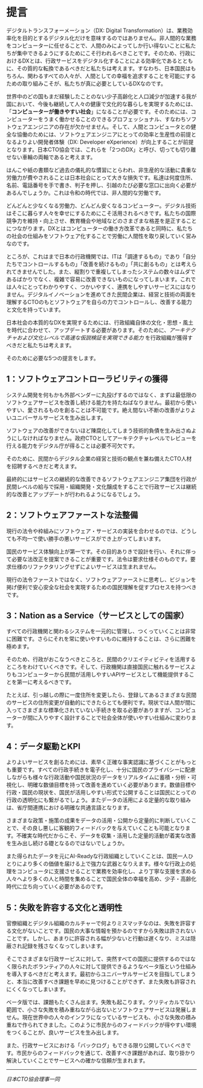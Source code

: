 

# 提言

デジタルトランスフォーメーション（DX: Digital Transformation）は、業務効率化を目的とするデジタル化だけを意味するのではありません。非人間的な業務をコンピューターに任せることで、人間のみによってしか行い得ないことに私たちが集中できるようにするためにこそ行われるべきことです。そのため、行政におけるDXとは、行政サービスをデジタル化することによる効率化であるとともに、その質的な転換であるべきだと私たちは考えます。すなわち、日本国民はもちろん、関わるすべての人々が、人間としての幸福を追求することを可能にするための取り組みこそが、私たちが真に必要としているDXなのです。

世界中のどの国もまだ経験したことのない少子高齢化と人口減少が加速する我が国において、今後も継続して人々の健康で文化的な暮らしを実現するためには、「**コンピューターが働きやすい社会**」になることが必要です。そのためには、コンピューターをうまく働かせることのできるプロフェッショナル、すなわちソフトウェアエンジニアの存在が欠かせません。そして、人間とコンピュータとの健全な協働のためには、ソフトウェアエンジニアにとっての効率と生産性の前提となるよりよい開発者体験（DX: Developer eXperience）が向上することが前提となります。日本CTO協会では、これらを「2つのDX」と呼び、切っても切り離せない車輪の両軸であると考えます。

はんこや紙の書類など過去の儀礼的な慣習にとらわれ、非生産的な活動に貴重な労働力が費やされることは日本社会にとって大きな損失です。私達は何度住所、名前、電話番号を手で書き、判子を押し、引越のたび必要な窓口に出向く必要があるんでしょうか。これは令和の時代では、非人間的な労働です。

どんどんと少なくなる労働力、どんどん安くなるコンピューター。デジタル技術はそこに暮らす人々を幸せにするためにこそ活用されるべきです。私たちの国際競争力を維持・向上させ、教育機会や地域などのさまざまな格差を是正することにつながります。DXとはコンピューターの働き方改革であると同時に、私たちの社会の仕組みをソフトウェア化することで労働に人間性を取り戻していく営みなのです。

ところが、これはまで日本の行政機関では、ITは「調達するもの」であり「自分たちでコントロールするもの」「改善を続けるもの」「共に創るもの」とは考えられてきませんでした。また、縦割りで重複してしまったシステムの数々はムダであるばかりでなく、複雑で容易に改善できないものになってしまいます。これでは人々にとってわかりやすく、つかいやすく、連携をしやすいサービスにはなりません。デジタルイノベーションを進めてきた民間企業は、経営と技術の両面を理解するCTOのもとソフトウェアを自らの力でコントロールし、改善する能力と文化を持っています。

日本社会の本質的なDXを実現するためには、行政組織自体の文化・思想・風土を時代に合わせて、アップデートする必要があります。そのために、*アーキテクチャおよび文化レベルで高速な仮説検証を実現できる能力* を行政組織が獲得すべきだと私たちは考えます。

そのために必要な5つの提言をします。

## 1：ソフトウェアコントローラビリティの獲得
システム開発を何もかも外部ベンダーに丸投げするのではなく、まずは最低限のソフトウェアサービスを改善し続ける能力を持たねばなりません。最初から使いやすい、愛されるものを創ることは不可能です。絶え間ない不断の改善がよりよいユニバーサルサービスを生み出します。

ソフトウェアの改善ができないほど陳腐化してしまう技術的負債を生み出さぬようにしなければなりません。政府CTOとしてアーキテクチャレベルでレビューを行える能力をデジタル庁が得ることは必要不可欠です。

そのために、民間からデジタル企業の経営と技術の観点を兼ね備えたCTO人材を招聘するべきだと考えます。

最終的にはサービスの継続的な改善できるソフトウェアエンジニア集団を行政が民間レベルの給与で採用・組織開発・文化醸成をすることで行政サービスは継続的な改善とアップデートが行われるようになるでしょう。

## 2：ソフトウェアファーストな法整備
現行の法令や枠組みにソフトウェア・サービスの実装を合わせるのでは、どうしても不均一で使い勝手の悪いサービスができ上がってしまいます。

国民のサービス体験向上が第一です。その目的ありきで設計を行い、それに伴って必要な法改正を提案できることが重要です。法令は要求仕様そのものです。要求仕様のリファクタリングせずによいサービスは生まれません。

現行の法令ファーストではなく、ソフトウェアファーストに思考し、ビジョンを掲げ便利で安心安全な社会を実現するための国民理解を促すプロセスを持つべきです。

## 3：Nation as a Service（サービスとしての国家）
すべての行政機関と関わるシステムを一元的に管理し、つくっていくことは非常に困難です。さらにそれを常に使いやすいものに維持することは、さらに困難を極めます。

そのため、行政がおこなうべきところと、民間のクリエイティビティを活用するところをわけていくべきです。そして、行政機関は直接国民に触れるサービスよりもコンピューターから民間が活用しやすいAPIサービスとして機能提供することを第一に考えるべきです。

たとえば、引っ越しの際に一度住所を変更したら、登録してあるさまざまな民間のサービスの住所変更が自動的にできたらとても便利です。現状では人間が間に入ってさまざまな標準化されていない手続きを取る必要がありますが、コンピューターが間に入りやすく設計することで社会全体が使いやすい仕組みに変わります。



## 4：データ駆動とKPI
よりよいサービスを創るためには、素早く正確な事実認識に基づくことがもっとも重要です。すべての行政手続きを電子化し、十分に国民のプライバシーに配慮しながらも様々な行政活動や国民状況のデータをリアルタイムに蓄積・分析・可視化し、明確な数値目標を持って改善を進めていく必要があります。数値目標や行政・国民の現状を、国民が活用しやすい形式で公開することは国民にとっての行政の透明化にも繋がるでしょう。またデータの活用による定量的な取り組みは、省庁間連携における明確な共通言語となります。

さまざまな政策・施策の成果をデータの活用・公開から定量的に判断していくことで、その良し悪しに客観的フィードバックを与えていくことも可能となります。不確実な時代だからこそ、データを収集・活用した定量的活動が着実な改善を生み出し続ける礎となるのではないでしょうか。

また得られたデータを元にAI-Readyな行政組織としていくことは、国民一人ひとりにより多くの価値を届ける上で強力な武器となりえます。様々な行政上の処理をコンピュータに支援させることで業務を効率化し、より丁寧な支援を求める人々へより多くの人と時間を集めることで国民全体の幸福を高め、少子・高齢化時代に立ち向っていく必要があるのです。

## 5：失敗を許容する文化と透明性
官僚組織とデジタル組織のカルチャーで何よりミスマッチなのは、失敗を許容する文化がないことです。国民の大事な情報を預かるのですから失敗は許されないことです。しかし、あまりに許容される幅が少ないと行動は遅くなり、ミスは隠蔽され記録を残さなくなってしまいます。

そこでさまざまな行政サービスに対して、突然すべての国民に提供するのではなく限られたボランティアの人々に対して提供できるようなベータ版という仕組みを導入するべきだと考えます。最初からユニバーサルサービスを目指してしまうと、本当に改善すべき課題を早めに見つけることができず、また失敗も許容されにくくなってしまいます。

ベータ版では、課題もたくさん出ます。失敗も起こります。クリティカルでない範囲で、小さな失敗を積み重ねながら出ないとソフトウェアサービスは発展しません。現在世界中の人々のインフラになっているサービスも、小さな失敗の積み重ねで作られてきました。このように市民からのフィードバックが得やすい環境をつくることが、良いサービスを生み出します。

また、行政サービスにおける「バックログ」もできる限り公開していくべきです。市民からのフィードバックを通じて、改善すべき課題があれば、取り掛かり解決していくことでサービスへの確かな信頼が生まれます。

----
*日本CTO協会理事一同*
